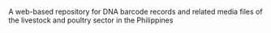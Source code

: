 A web-based repository for DNA barcode records and related media files of the livestock and poultry sector in the Philippines